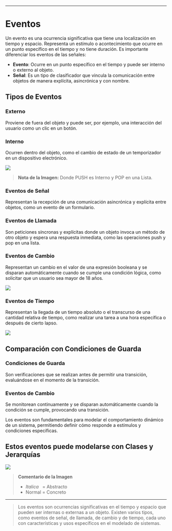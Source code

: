 
---

# Eventos

Un evento es una ocurrencia significativa que tiene una localización en tiempo y espacio. Representa un estímulo o acontecimiento que ocurre en un punto específico en el tiempo y no tiene duración. Es importante diferenciar los eventos de las señales:

- **Evento**: Ocurre en un punto específico en el tiempo y puede ser interno o externo al objeto.
- **Señal**: Es un tipo de clasificador que vincula la comunicación entre objetos de manera explícita, asincrónica y con nombre.

## Tipos de Eventos

### Externo
Proviene de fuera del objeto y puede ser, por ejemplo, una interacción del usuario como un clic en un botón.

### Interno
Ocurren dentro del objeto, como el cambio de estado de un temporizador en un dispositivo electrónico.

![](https://lh7-us.googleusercontent.com/docsz/AD_4nXe8FWGwisIjBBImEwRh_-hK2ivg5iaH95lu5Jc6YVxknE2d-sldtxvwXtoB4n0BJYhX15lsdjuoK3ziNHhI9Jy2mO1LshtW_wpD3Uyifv6xaUWtpzLnt_umpl2PHg5vAMYzoDZm1t-LuVr1-s3q9abtZwQ?key=VReuh94fGGpJZLGsXsGdUQ)

> **Nota de la Imagen:** Donde PUSH es Interno y POP en una Lista.

### Eventos de Señal
Representan la recepción de una comunicación asincrónica y explícita entre objetos, como un evento de un formulario.

### Eventos de Llamada
Son peticiones síncronas y explícitas donde un objeto invoca un método de otro objeto y espera una respuesta inmediata, como las operaciones push y pop en una lista.

### Eventos de Cambio
Representan un cambio en el valor de una expresión booleana y se disparan automáticamente cuando se cumple una condición lógica, como solicitar que un usuario sea mayor de 18 años.

![](https://lh7-us.googleusercontent.com/docsz/AD_4nXcLU-Ef0Dmw3N7UPSi_TkjTcl3_oFHGxMAj1d9ww5GnWpuOHoCYBZFJffEZ0KxzpUNDEjAC0eGtwZQvd86n-5FVn6utwSfDUgtoihOB-ujwkRsh9Vr9wxNHyGNsEGLSRVUhEAiaSeHGUNzOfxyh6p7lxQlE?key=VReuh94fGGpJZLGsXsGdUQ)


### Eventos de Tiempo
Representan la llegada de un tiempo absoluto o el transcurso de una cantidad relativa de tiempo, como realizar una tarea a una hora específica o después de cierto lapso.

![](https://lh7-us.googleusercontent.com/docsz/AD_4nXf-GpqZYvLKhEctsEx-ALpvvHONIlUa0m3oNLZKT3Ig8GAHypaDEtP17TrEfMtkV7_ztmOpOMsNaCvRfl4CVbrIeD4n7NcTJDSmpgyhdBtP6zy9ldxxVa8CsNK2GGomA5Oof6yjtDMjzaFJWsvALLYwGto_?key=VReuh94fGGpJZLGsXsGdUQ)

## Comparación con Condiciones de Guarda

### Condiciones de Guarda
Son verificaciones que se realizan antes de permitir una transición, evaluándose en el momento de la transición.

### Eventos de Cambio
Se monitorean continuamente y se disparan automáticamente cuando la condición se cumple, provocando una transición.

Los eventos son fundamentales para modelar el comportamiento dinámico de un sistema, permitiendo definir cómo responde a estímulos y condiciones específicas.


## Estos eventos puede modelarse con Clases y Jerarquías

![](https://lh7-us.googleusercontent.com/docsz/AD_4nXfG_gEjWISDqudl3UyXXSpnV3Peqv4546wawkUmbzHlrZoKu1Pl-TFO4ksVTkw4gg3PPtD4tS29_wArob6qSJ7ZfWlJbgKimUMJCNIfO31mTe3NbFq2H4a20YSNQ8oSzLQM7z4zIZRU28LPPf8q6BzYe_Q?key=VReuh94fGGpJZLGsXsGdUQ)

> **Comentario de la Imagen** 
> - *Italica*   = Abstracto
> - Normal = Concreto

---


> Los eventos son ocurrencias significativas en el tiempo y espacio que pueden ser internas o externas a un objeto. Existen varios tipos, como eventos de señal, de llamada, de cambio y de tiempo, cada uno con características y usos específicos en el modelado de sistemas.
